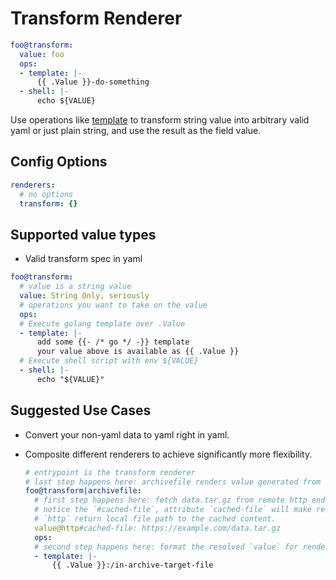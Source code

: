 # Transform Renderer

```yaml
foo@transform:
  value: foo
  ops:
  - template: |-
      {{ .Value }}-do-something
  - shell: |-
      echo ${VALUE}
```

Use operations like [template](https://golang.org/pkg/text/template/) to transform string value into arbitrary valid yaml or just plain string, and use the result as the field value.

## Config Options

```yaml
renderers:
  # no options
  transform: {}
```

## Supported value types

- Valid transform spec in yaml

```yaml
foo@transform:
  # value is a string value
  value: String Only, seriously
  # operations you want to take on the value
  ops:
  # Execute golang template over .Value
  - template: |-
      add some {{- /* go */ -}} template
      your value above is available as {{ .Value }}
  # Execute shell script with env ${VALUE}
  - shell: |-
      echo "${VALUE}"
```

## Suggested Use Cases

- Convert your non-yaml data to yaml right in yaml.
- Composite different renderers to achieve significantly more flexibility.

  ```yaml
  # entrypoint is the transform renderer
  # last step happens here: archivefile renders value generated from renderer `transform`
  foo@transform|archivefile:
    # first step happens here: fetch data.tar.gz from remote http endpoint
    # notice the `#cached-file`, attribute `cached-file` will make renderer
    # `http` return local file path to the cached content.
    value@http#cached-file: https://example.com/data.tar.gz
    ops:
    # second step happens here: format the resolved `value` for render `archivefile`
    - template: |-
        {{ .Value }}:/in-archive-target-file
  ```
